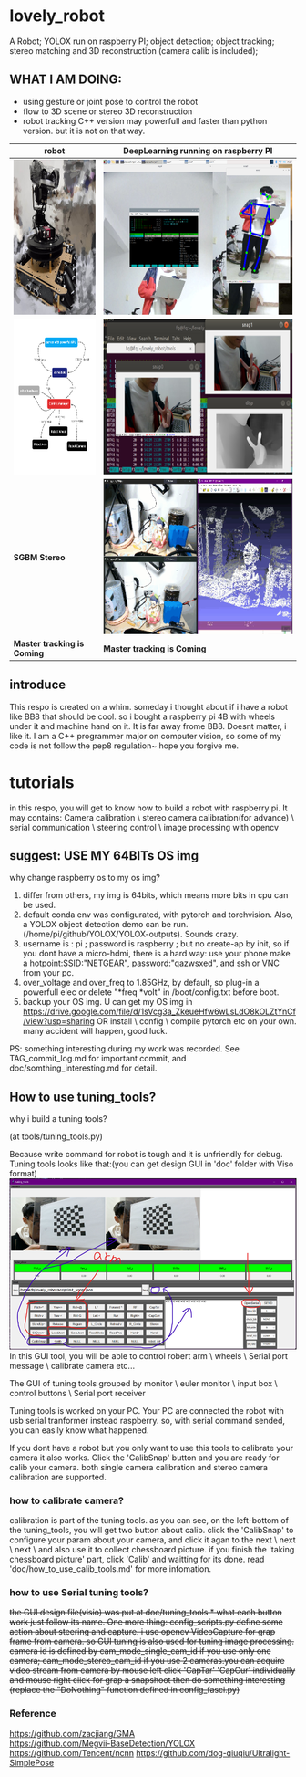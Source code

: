 # lovely_robot

A Robot; YOLOX run on raspberry PI; object detection; object tracking; stereo matching and 3D reconstruction (camera calib is included); 

## WHAT I AM DOING:
- using gesture or joint pose to control the robot
- flow to 3D scene or stereo 3D reconstruction
- robot tracking
C++ version may powerfull and faster than python version. but it is not on that way.


| robot  | DeepLearning running on raspberry PI  |
| ----  | ---- |
| <img src="./pic_img/my_robot.jpg" width = "200" height = "272" alt="my_robot" title="my_robot" /> |  <img src="./pic_img/human_pose.png" width = "484" height = "272" alt="human_pose" title="human_pose" /> |
| <img src="./pic_img/system_design.png" width = "200" height = "272" alt="doc_design" title="doc_design" /> |  <img src="./pic_img/flow_stereo2.png" width = "484" height = "272" alt="flow_stereo_3d" title="flow_stereo_3d" />  |
| **SGBM Stereo** | <img src="./pic_img/sgbm_stereo.gif" width = "484" height = "272" alt="sgbm_stereo_3d" title="sgbm_stereo_3d" /> |
| **Master tracking  is Coming** | **Master tracking is Coming** |


## introduce
This respo is created on a whim. someday i thought about if i have a robot like BB8 that should be cool.
so i bought a raspberry pi 4B with wheels under it and machine hand on it. It is far away frome BB8. Doesnt matter, i like it.
I am a C++ programmer major on computer vision, so some of my code is not follow the pep8 regulation~ hope you forgive me.
# tutorials
in this respo, you will get to know how to build a robot with raspberry pi. It may contains: Camera calibration \ stereo camera calibration(for advance) \ serial communication \ steering control \ image processing with opencv

## suggest: USE MY 64BITs OS img
why change raspberry os to my os img?
1) differ from others, my img is 64bits, which means more bits in cpu can be used.
2) default conda env was configurated, with pytorch and torchvision. Also, a YOLOX object detection demo can be run.(/home/pi/github/YOLOX/YOLOX-outputs). Sounds crazy.
3) username is : pi ; password is raspberry ; but no create-ap by init, so if you dont have a micro-hdmi, there is a hard way: use your phone make a hotpoint:SSID:"NETGEAR", password:"qazwsxed", and ssh or VNC from your pc.
4) over_voltage and over_freq to 1.85GHz, by default, so plug-in a powerfull elec or delete "*freq *volt" in /boot/config.txt before boot.
5) backup your OS img.
U can get my OS img in https://drive.google.com/file/d/1sVcg3a_ZkeueHfw6wLsLdO8kOLZtYnCf/view?usp=sharing
OR install \ config \ compile pytorch etc on your own. many accident will happen, good luck.

PS: something interesting during my work was recorded. See TAG_commit_log.md for important commit, and doc/somthing_interesting.md for detail.

## How to use tuning_tools?
why i build a tuning tools?

(at tools/tuning_tools.py)

Because write command for robot is tough and it is unfriendly for debug. Tuning tools looks like that:(you can get design GUI in 'doc' folder with Viso format)
![basic_gui](./pic_img/tuning_tools.png)
In this GUI tool, you will be able to control robert arm \ wheels \ Serial port message \ calibrate camera etc...

The GUI of tuning tools grouped by monitor \ euler monitor \ input box \ control buttons \ Serial port receiver

Tuning tools is worked on your PC. Your PC are connected the robot with usb serial tranformer instead raspberry. so, with serial command sended, you can easily know what happened.

If you dont have a robot but you only want to use this tools to calibrate your camera it also works. Click the 'CalibSnap' button and you are ready for calib your camera. both single camera calibration and stereo camera calibration are supported.

### how to calibrate camera?
calibration is part of the tuning tools. as you can see, on the left-bottom of the tuning_tools, you will get two button about calib. click the 'CalibSnap' to configure your param about your camera, and click it agan to the next \ next \ next \ and also use it to collect chessboard picture. if you finish the 'taking chessboard picture' part, click 'Calib' and waitting for its done. read 'doc/how_to_use_calib_tools.md' for more infomation.

### how to use Serial tuning tools?
~~the GUI design file(visio) was put at doc/tuning_tools.* what each button work just follow its name. One more thing: config_scripts.py define some action about steering and capture. i use opencv VideoCapture for grap frame from camera. so GUI tuning is also used for tuning image processing. camera id is defined by cam_mode_single_cam_id if you use only one camera; cam_mode_stereo_cam_id if you use 2 cameras.you can acquire video stream from camera by mouse left click 'CapTar' 'CapCur' individually and mouse right click for grap a snapshoot then do something interesting (replace the "DoNothing" function defined in config_fasci.py)~~

### Reference
https://github.com/zacjiang/GMA  
https://github.com/Megvii-BaseDetection/YOLOX  
https://github.com/Tencent/ncnn
https://github.com/dog-qiuqiu/Ultralight-SimplePose